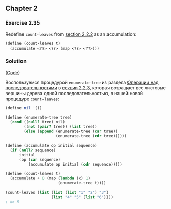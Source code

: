 ## Chapter 2

### Exercise 2.35

Redefine `count-leaves` from [section 2.2.2](https://mitpress.mit.edu/sites/default/files/sicp/full-text/book/book-Z-H-15.html#%_sec_2.2.2) as an accumulation:

```scheme
(define (count-leaves t)
  (accumulate <??> <??> (map <??> <??>)))
```

### Solution

([Code](../../src/Chapter%202/Exercise%202.35.scm))

Воспользуемся процедурой `enumerate-tree` из раздела [Операции над последовательностями](https://mitpress.mit.edu/sites/default/files/sicp/full-text/book/book-Z-H-15.html#%_sec_Temp_181) в [секции 2.2.3](https://mitpress.mit.edu/sites/default/files/sicp/full-text/book/book-Z-H-15.html#%_sec_2.2.3), которая возращает все листовые вершины дерева одной последовательностью, в нашей новой процедуре `count-leaves`:

```scheme
(define nil '())

(define (enumerate-tree tree)
  (cond ((null? tree) nil)
        ((not (pair? tree)) (list tree))
        (else (append (enumerate-tree (car tree))
                      (enumerate-tree (cdr tree))))))

(define (accumulate op initial sequence)
  (if (null? sequence)
      initial
      (op (car sequence)
          (accumulate op initial (cdr sequence)))))

(define (count-leaves t)
  (accumulate + 0 (map (lambda (x) 1)
                       (enumerate-tree t))))

(count-leaves (list (list (list "1" "2") "3")
                    (list "4" "5" (list "6"))))
; => 6
```

